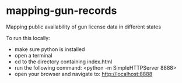 mapping-gun-records
===================

Mapping public availability of gun license data in different states

To run this locally:
* make sure python is installed
* open a terminal
* cd to the directory containing index.html
* run the following command:
        <python -m SimpleHTTPServer 8888>
* open your browser and navigate to:
        <http://localhost:8888>
